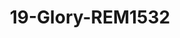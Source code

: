 ---
title: 19-Glory-REM1532
image: /v1543919832/viterbo/19-Glory-REM1532.jpg
brand: rembo-styling
layout: vestito
---